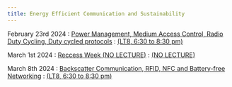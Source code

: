 ```yaml
---
title: Energy Efficient Communication and Sustainability
---
```


February 23rd 2024
: [Power Management, Medium Access Control, Radio Duty Cycling, Duty cycled protocols](#)
  : [(LT8, 6:30 to 8:30 pm)](#)

March 1st 2024
: [Reccess Week (NO LECTURE)](#)
  : [(NO LECTURE)](#)

March 8th 2024
: [Backscatter Communication, RFID, NFC and Battery-free Networking](#)
  : [(LT8, 6:30 to 8:30 pm)](#)




